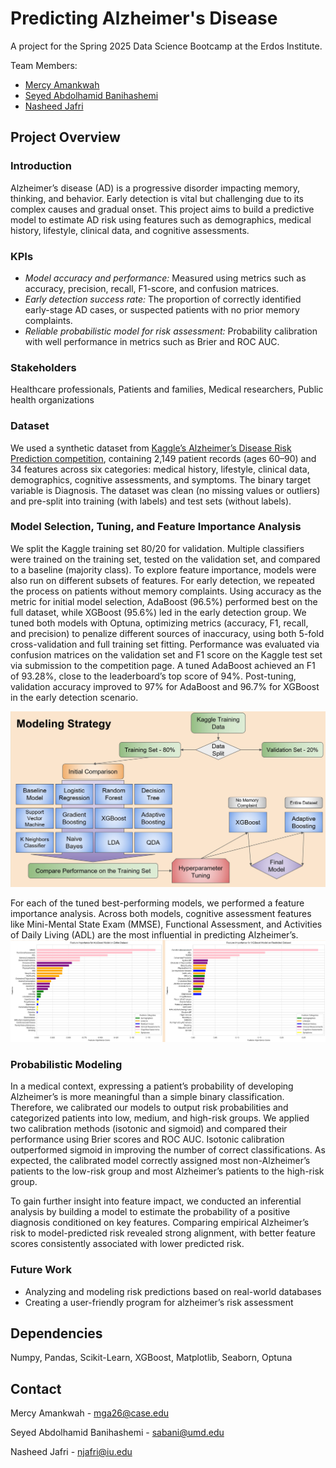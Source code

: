 # Predicting Alzheimer's Disease

A project for the Spring 2025 Data Science Bootcamp at the Erdos Institute.

Team Members:
- [Mercy Amankwah](https://github.com/mgamankwah)
- [Seyed Abdolhamid Banihashemi](https://github.com/sabani1998)
- [Nasheed Jafri](https://github.com/nashjafri)



## Project Overview

### **Introduction**

Alzheimer’s disease (AD) is a progressive disorder impacting memory, thinking, and behavior. Early detection is vital but challenging due to its complex causes and gradual onset. This project aims to build a predictive model to estimate AD risk using features such as demographics, medical history, lifestyle, clinical data, and cognitive assessments.

### **KPIs**
- *Model accuracy and performance:* Measured using metrics such as accuracy, precision, recall, F1-score, and confusion matrices.
- *Early detection success rate:* The proportion of correctly identified early-stage AD cases, or suspected patients with no prior memory complaints.
- *Reliable probabilistic model for risk assessment:* Probability calibration with well performance in metrics such as Brier and ROC AUC.

### **Stakeholders**

Healthcare professionals, Patients and families, Medical researchers, Public health organizations

### **Dataset**

We used a synthetic dataset from [Kaggle’s Alzheimer’s Disease Risk Prediction competition](https://www.kaggle.com/competitions/alzheimers-disease-risk-prediction-eu-business/data), containing 2,149 patient records (ages 60–90) and 34 features across six categories: medical history, lifestyle, clinical data, demographics, cognitive assessments, and symptoms. The binary target variable is Diagnosis. The dataset was clean (no missing values or outliers) and pre-split into training (with labels) and test sets (without labels).

### **Model Selection, Tuning, and Feature Importance Analysis**

We split the Kaggle training set 80/20 for validation. Multiple classifiers were trained on the training set, tested on the validation set, and compared to a baseline (majority class). To explore feature importance, models were also run on different subsets of features. For early detection, we repeated the process on patients without memory complaints. Using accuracy as the metric for initial model selection, AdaBoost (96.5%) performed best on the full dataset, while XGBoost (95.6%) led in the early detection group. We tuned both models with Optuna, optimizing metrics (accuracy, F1, recall, and precision) to penalize different sources of inaccuracy, using both 5-fold cross-validation and full training set fitting. Performance was evaluated via confusion matrices on the validation set and F1 score on the Kaggle test set via submission to the competition page. A tuned AdaBoost achieved an F1 of 93.28%, close to the leaderboard’s top score of 94%. Post-tuning, validation accuracy improved to 97% for AdaBoost and 96.7% for XGBoost in the early detection scenario.

![img](./images/modeling_strategy.jpg)

For each of the tuned best-performing models, we performed a feature importance analysis. Across both models, cognitive assessment features like Mini-Mental State Exam (MMSE), Functional Assessment, and Activities of Daily Living (ADL) are the most influential in predicting Alzheimer’s.
![alt](./images/feature_importance.jpg)

### **Probabilistic Modeling**

In a medical context, expressing a patient’s probability of developing Alzheimer’s is more meaningful than a simple binary classification. Therefore, we calibrated our models to output risk probabilities and categorized patients into low, medium, and high-risk groups. We applied two calibration methods (isotonic and sigmoid) and compared their performance using Brier scores and ROC AUC. Isotonic calibration outperformed sigmoid in improving the number of correct classifications. As expected, the calibrated model correctly assigned most non-Alzheimer’s patients to the low-risk group and most Alzheimer’s patients to the high-risk group.

To gain further insight into feature impact, we conducted an inferential analysis by building a model to estimate the probability of a positive diagnosis conditioned on key features. Comparing empirical Alzheimer’s risk to model-predicted risk revealed strong alignment, with better feature scores consistently associated with lower predicted risk.

### **Future Work**
- Analyzing and modeling risk predictions based on real-world databases
- Creating a user-friendly program for alzheimer’s risk assessment


## Dependencies
Numpy, Pandas, Scikit-Learn, XGBoost, Matplotlib, Seaborn, Optuna

## Contact

Mercy Amankwah - mga26@case.edu

Seyed Abdolhamid Banihashemi - sabani@umd.edu

Nasheed Jafri - njafri@iu.edu




